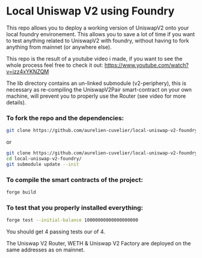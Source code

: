 # Local Uniswap V2 using Foundry

This repo allows you to deploy a working version of UniswapV2 onto your local foundry environement. This allows you to save a lot of time if you want to test anything related to UniswapV2 with foundry, without having to fork anything from mainnet (or anywhere else).

This repo is the result of a youtube video i made, if you want to see the whole process feel free to check it out:
https://www.youtube.com/watch?v=izz4xYKNZQM

The lib directory contains an un-linked submodule (v2-periphery), this is necessary as re-compiling the UniswapV2Pair smart-contract on your own machine, will prevent you to properly use the Router (see video for more details).

### To fork the repo and the dependencies:

```sh
git clone https://github.com/aurelien-cuvelier/local-uniswap-v2-foundry-old.git --recursive
```

or

```sh
git clone https://github.com/aurelien-cuvelier/local-uniswap-v2-foundry-old.git
cd local-uniswap-v2-foundry/
git submodule update --init
```

### To compile the smart contracts of the project:

```sh
forge build
```

### To test that you properly installed everything:

```sh
forge test --initial-balance 10000000000000000000
```

You should get 4 passing tests our of 4.

The Uniswap V2 Router, WETH & Uniswap V2 Factory are deployed on the same addresses as on mainnet.

